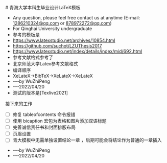 ﻿﻿# 青海大学本科生毕业设计LaTeX模板
* Any question, please feel free contact us at anytime (E-mail: 1286210324@qq.com or 878972272@qq.com)
* For Qinghai University undergraduate 
* 参考的模板是
* https://www.latexstudio.net/archives/10854.html
* https://github.com/suchot/LZUThesis2017
* https://www.latexstudio.net/index/details/index/mid/692.html
* 参考文献格式参考了
* 北京师范大学Latex参考文献格式
* 编译顺序
* XeLateX->BibTeX->XeLateX->XeLateX
* ---by WuZhiPeng
* ---2022/04/20
* 测试的版本是[Texlive2021]

接下来的工作
- [ ] 修复 tableofcontents 命令报错
- [ ] 使用 bicaption 宏包为表格和图片添加双语标题
- [ ] 完善诚信责任书和封面排版布局
- [ ] 页眉设置
- [ ] 青大模板中无需单独设置结论一章 ，后期可能会将结论作为普通的一章插入
* ---by WuZhiPeng
* ---2022/04/20
